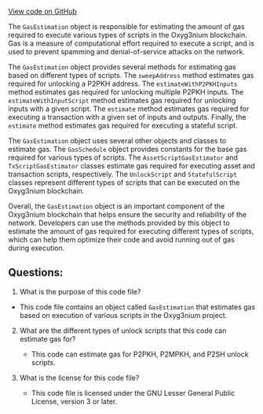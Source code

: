 [View code on GitHub](https://github.com/alephium/alephium/flow/src/main/scala/org/alephium/flow/gasestimation/GasEstimation.scala)

The `GasEstimation` object is responsible for estimating the amount of gas required to execute various types of scripts in the Oxyg3nium blockchain. Gas is a measure of computational effort required to execute a script, and is used to prevent spamming and denial-of-service attacks on the network. 

The `GasEstimation` object provides several methods for estimating gas based on different types of scripts. The `sweepAddress` method estimates gas required for unlocking a P2PKH address. The `estimateWithP2PKHInputs` method estimates gas required for unlocking multiple P2PKH inputs. The `estimateWithInputScript` method estimates gas required for unlocking inputs with a given script. The `estimate` method estimates gas required for executing a transaction with a given set of inputs and outputs. Finally, the `estimate` method estimates gas required for executing a stateful script.

The `GasEstimation` object uses several other objects and classes to estimate gas. The `GasSchedule` object provides constants for the base gas required for various types of scripts. The `AssetScriptGasEstimator` and `TxScriptGasEstimator` classes estimate gas required for executing asset and transaction scripts, respectively. The `UnlockScript` and `StatefulScript` classes represent different types of scripts that can be executed on the Oxyg3nium blockchain.

Overall, the `GasEstimation` object is an important component of the Oxyg3nium blockchain that helps ensure the security and reliability of the network. Developers can use the methods provided by this object to estimate the amount of gas required for executing different types of scripts, which can help them optimize their code and avoid running out of gas during execution.
## Questions: 
 1. What is the purpose of this code file?
   - This code file contains an object called `GasEstimation` that estimates gas based on execution of various scripts in the Oxyg3nium project.

2. What are the different types of unlock scripts that this code can estimate gas for?
   - This code can estimate gas for P2PKH, P2MPKH, and P2SH unlock scripts.

3. What is the license for this code file?
   - This code file is licensed under the GNU Lesser General Public License, version 3 or later.
